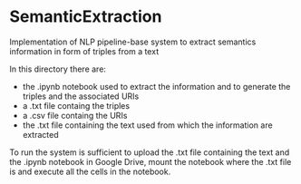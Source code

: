 # SemanticExtraction
Implementation of NLP pipeline-base system to extract semantics information in form of triples from a text

In this directory there are:
- the .ipynb notebook used to extract the information and to generate the triples and the associated URIs 
- a .txt file containg the triples
- a .csv file containg the URIs 
- the .txt file containing the text used from which the information are extracted

To run the system is sufficient to upload the .txt file containing the text and the .ipynb notebook in Google Drive, mount the notebook where the .txt file is and execute all
the cells in the notebook.

